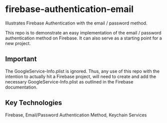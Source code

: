 # firebase-authentication-email

Illustrates Firebase Authentication with the email / password method.

This repo is to demonstrate an easy implementation of the email / password authentication method on Firebase. It can also serve as a starting point for a new project.

## Important
The GoogleService-Info.plist is ignored. Thus, any use of this repo with the intention to actually hit a Firebase project, will need to create and add the necessary GoogleService-Info.plist as outlined in the Firebase documentation.

## Key Technologies
Firebase, Email/Password Authentication Method, Keychain Services
